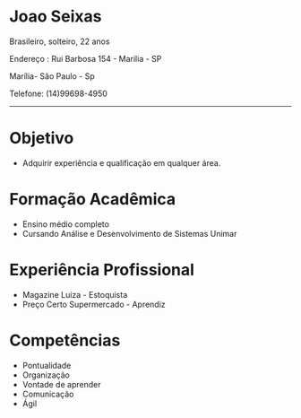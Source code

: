 # Joao Seixas
Brasileiro, solteiro, 22 anos

Endereço : Rui Barbosa 154 - Marilia - SP

Marília- São Paulo - Sp

Telefone: (14)99698-4950

---

# Objetivo
- Adquirir experiência e qualificação em qualquer área.

# Formação Acadêmica
- Ensino médio completo
- Cursando Análise e Desenvolvimento de Sistemas Unimar

# Experiência Profissional
- Magazine Luiza - Estoquista
- Preço Certo Supermercado - Aprendiz

# Competências
- Pontualidade
- Organização
- Vontade de aprender
- Comunicação
- Ágil


